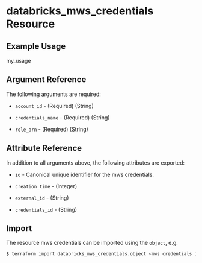 # databricks_mws_credentials Resource


## Example Usage
my_usage

## Argument Reference

The following arguments are required:

* `account_id` - (Required) (String) 

* `credentials_name` - (Required) (String) 

* `role_arn` - (Required) (String) 




## Attribute Reference

In addition to all arguments above, the following attributes are exported:

* `id` - Canonical unique identifier for the mws credentials.

* `creation_time` - (Integer) 

* `external_id` - (String) 

* `credentials_id` - (String) 


## Import

The resource mws credentials can be imported using the `object`, e.g.

```bash
$ terraform import databricks_mws_credentials.object <mws credentials id>
```